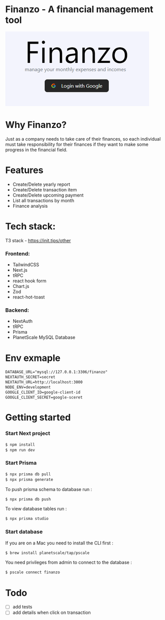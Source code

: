 # Finanzo - A financial management tool

<img src="pictures/login.png" alt="logo"/>

# Why Finanzo?

Just as a company needs to take care of their finances, so each individual must take responsibility for their finances
if they want to make some progress in the financial field.

# Features

- Create/Delete yearly report 
- Create/Delete transaction item
- Create/Delete upcoming payment
- List all transactions by month
- Finance analysis

# Tech stack:

T3 stack - https://init.tips/other

### Frontend:

- TailwindCSS
- Next.js
- tRPC
- react hook form
- Chart.js
- Zod
- react-hot-toast

### Backend:

- NextAuth
- tRPC
- Prisma
- PlanetScale MySQL Database

# Env exmaple

```dotenv
DATABASE_URL="mysql://127.0.0.1:3306/finanzo"
NEXTAUTH_SECRET=secret
NEXTAUTH_URL=http://localhost:3000
NODE_ENV=development
GOOGLE_CLIENT_ID=google-client-id
GOOGLE_CLIENT_SECRET=google-sceret
```

# Getting started

### Start Next project

```bash
$ npm install
$ npm run dev
```

### Start Prisma

```bash
$ npx prisma db pull
$ npx prisma generate
```

To push prisma schema to database run :

```bash
$ npx prisma db push
```

To view database tables run :

```bash
$ npx prisma studio
```

### Start database

If you are on a Mac you need to install the CLI first :

```bash
$ brew install planetscale/tap/pscale
```

You need privileges from admin to connect to the database :

```bash
$ pscale connect finanzo
```

# Todo
- [ ] add tests
- [ ] add details when click on transaction
